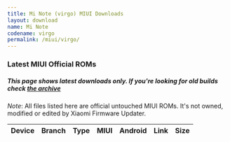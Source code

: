 ```yaml
---
title: Mi Note (virgo) MIUI Downloads
layout: download
name: Mi Note
codename: virgo
permalink: /miui/virgo/
---
```

### Latest MIUI Official ROMs
##### This page shows latest downloads only. If you're looking for old builds check [the archive](/archive/miui/virgo/)
*Note*: All files listed here are official untouched MIUI ROMs. It's not owned, modified or edited by Xiaomi Firmware Updater.


<div class="table-responsive-md" id="table-wrapper">
<table id="miui" class="compact table table-striped table-hover table-sm">
    <thead class="thead-dark">
        <tr>
            <th>Device</th>
            <th>Branch</th>
            <th>Type</th>
            <th>MIUI</th>
            <th>Android</th>
            <th>Link</th>
            <th>Size</th>
        </tr>
    </thead>
    <script>loadMiuiDownloads('virgo')</script>
</table>
</div>


